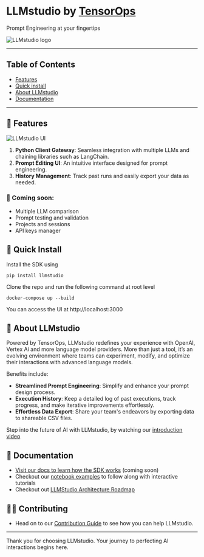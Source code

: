 # LLMstudio by [TensorOps](http://tensorops.ai "TensorOps")

Prompt Engineering at your fingertips

![LLMstudio logo](https://imgur.com/1DzAuaW.jpg)

---

## Table of Contents

- [Features](#features)
- [Quick install](#quick-install)
- [About LLMstudio](#about-llm-studio)
- [Documentation](#documentation)

---

## 🌟 Features

![LLMstudio UI](https://imgur.com/zBnhtTN.png)

1.  **Python Client Gateway**: Seamless integration with multiple LLMs and chaining libraries such as LangChain.
2.  **Prompt Editing UI**: An intuitive interface designed for prompt engineering.
3.  **History Management**: Track past runs and easily export your data as needed.

### 👀 Coming soon:

- Multiple LLM comparison
- Prompt testing and validation
- Projects and sessions
- API keys manager

## 🚀 Quick Install

Install the SDK using

```
pip install llmstudio
```

Clone the repo and run the following command at root level

```
docker-compose up --build
```

You can access the UI at http://localhost:3000

## 🤔 About LLMstudio

Powered by TensorOps, LLMstudio redefines your experience with OpenAI, Vertex Ai and more language model providers. More than just a tool, it’s an evolving environment where teams can experiment, modify, and optimize their interactions with advanced language models.

Benefits include:

- **Streamlined Prompt Engineering**: Simplify and enhance your prompt design process.
- **Execution History**: Keep a detailed log of past executions, track progress, and make iterative improvements effortlessly.
- **Effortless Data Export**: Share your team's endeavors by exporting data to shareable CSV files.

Step into the future of AI with LLMstudio, by watching our [introduction video](https://www.youtube.com/watch?v=I9h701fbD18)

## 📖 Documentation

- [Visit our docs to learn how the SDK works](https://docs.llmstudio.ai) (coming soon)
- Checkout our [notebook examples](https://github.com/TensorOpsAI/LLMstudio/tree/main/examples) to follow along with interactive tutorials
- Checkout out [LLMStudio Architecture Roadmap](https://github.com/TensorOpsAI/LLMstudio/blob/main/docs/llmstudio-architecture/llmstudio-architecture-roadmap.md)

## 👨‍💻 Contributing

- Head on to our [Contribution Guide](https://github.com/TensorOpsAI/LLMstudio/tree/main/CONTRIBUTING.md) to see how you can help LLMstudio.

---

Thank you for choosing LLMstudio. Your journey to perfecting AI interactions begins here.
